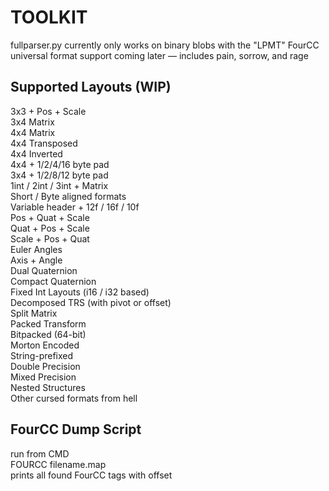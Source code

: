 # TOOLKIT

fullparser.py currently only works on binary blobs with the "LPMT" FourCC  
universal format support coming later — includes pain, sorrow, and rage

## Supported Layouts (WIP)

3x3 + Pos + Scale  
3x4 Matrix  
4x4 Matrix  
4x4 Transposed  
4x4 Inverted  
4x4 + 1/2/4/16 byte pad  
3x4 + 1/2/8/12 byte pad  
1int / 2int / 3int + Matrix  
Short / Byte aligned formats  
Variable header + 12f / 16f / 10f  
Pos + Quat + Scale  
Quat + Pos + Scale  
Scale + Pos + Quat  
Euler Angles  
Axis + Angle  
Dual Quaternion  
Compact Quaternion  
Fixed Int Layouts (i16 / i32 based)  
Decomposed TRS (with pivot or offset)  
Split Matrix  
Packed Transform  
Bitpacked (64-bit)  
Morton Encoded  
String-prefixed  
Double Precision  
Mixed Precision  
Nested Structures  
Other cursed formats from hell

## FourCC Dump Script

run from CMD  
FOURCC filename.map  
prints all found FourCC tags with offset
